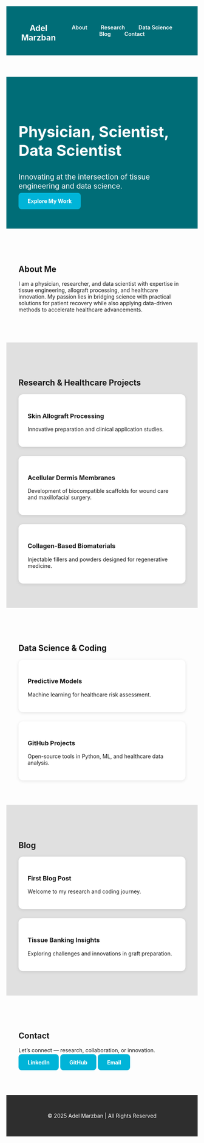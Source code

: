 <!DOCTYPE html>
<html lang="en">
<head>
  <meta charset="UTF-8">
  <meta name="viewport" content="width=device-width, initial-scale=1.0">
  <title>Adel Marzban | Physician, Scientist, Data Scientist</title>
  <style>
    /* ===== BRAND COLORS ===== */
    :root {
      --teal: #006D77;
      --cyan: #00B4D8;
      --coral: #FF6B6B;
      --gray: #2E2E2E;
      --silver: #E0E0E0;
      --white: #FFFFFF;
    }

    body {
      font-family: 'Inter', sans-serif;
      margin: 0;
      background-color: var(--white);
      color: var(--gray);
      line-height: 1.6;
    }

    header {
      background: var(--teal);
      color: var(--white);
      padding: 1rem 2rem;
      display: flex;
      justify-content: space-between;
      align-items: center;
      position: sticky;
      top: 0;
      z-index: 1000;
    }

    nav a {
      color: var(--white);
      margin: 0 1rem;
      text-decoration: none;
      font-weight: 600;
    }

    nav a:hover {
      color: var(--cyan);
    }

    .hero {
      display: flex;
      justify-content: space-between;
      align-items: center;
      padding: 4rem 2rem;
      background: var(--teal);
      color: var(--white);
    }

    .hero h1 { font-size: 2.5rem; }
    .hero p { font-size: 1.2rem; }

    .btn-primary {
      background: var(--cyan);
      color: var(--white);
      padding: 0.8rem 1.5rem;
      border-radius: 8px;
      text-decoration: none;
      font-weight: bold;
    }
    .btn-primary:hover { background: var(--coral); }

    section {
      padding: 4rem 2rem;
    }

    .section-alt { background: var(--silver); }

    .grid {
      display: grid;
      grid-template-columns: repeat(auto-fit, minmax(280px, 1fr));
      gap: 1.5rem;
    }

    .card {
      background: var(--white);
      padding: 1.5rem;
      border-radius: 12px;
      box-shadow: 0 2px 8px rgba(0,0,0,0.1);
    }

    footer {
      background: var(--gray);
      color: var(--white);
      text-align: center;
      padding: 2rem 1rem;
    }
  </style>
</head>
<body>
  <!-- HEADER -->
  <header>
    <h2>Adel Marzban</h2>
    <nav>
      <a href="#about">About</a>
      <a href="#research">Research</a>
      <a href="#datasci">Data Science</a>
      <a href="#blog">Blog</a>
      <a href="#contact">Contact</a>
    </nav>
  </header>

  <!-- HERO -->
  <section class="hero">
    <div>
      <h1>Physician, Scientist, Data Scientist</h1>
      <p>Innovating at the intersection of tissue engineering and data science.</p>
      <a href="#about" class="btn-primary">Explore My Work</a>
    </div>
  </section>

  <!-- ABOUT -->
  <section id="about">
    <h2>About Me</h2>
    <p>I am a physician, researcher, and data scientist with expertise in tissue engineering, allograft processing, and healthcare innovation. My passion lies in bridging science with practical solutions for patient recovery while also applying data-driven methods to accelerate healthcare advancements.</p>
  </section>

  <!-- RESEARCH -->
  <section id="research" class="section-alt">
    <h2>Research & Healthcare Projects</h2>
    <div class="grid">
      <div class="card"><h3>Skin Allograft Processing</h3><p>Innovative preparation and clinical application studies.</p></div>
      <div class="card"><h3>Acellular Dermis Membranes</h3><p>Development of biocompatible scaffolds for wound care and maxillofacial surgery.</p></div>
      <div class="card"><h3>Collagen-Based Biomaterials</h3><p>Injectable fillers and powders designed for regenerative medicine.</p></div>
    </div>
  </section>

  <!-- DATA SCIENCE -->
  <section id="datasci">
    <h2>Data Science & Coding</h2>
    <div class="grid">
      <div class="card"><h3>Predictive Models</h3><p>Machine learning for healthcare risk assessment.</p></div>
      <div class="card"><h3>GitHub Projects</h3><p>Open-source tools in Python, ML, and healthcare data analysis.</p></div>
    </div>
  </section>

  <!-- BLOG -->
  <section id="blog" class="section-alt">
    <h2>Blog</h2>
    <div class="grid">
      <div class="card"><h3>First Blog Post</h3><p>Welcome to my research and coding journey.</p></div>
      <div class="card"><h3>Tissue Banking Insights</h3><p>Exploring challenges and innovations in graft preparation.</p></div>
    </div>
  </section>

  <!-- CONTACT -->
  <section id="contact">
    <h2>Contact</h2>
    <p>Let’s connect — research, collaboration, or innovation.</p>
    <p>
      <a href="https://linkedin.com" class="btn-primary">LinkedIn</a>
      <a href="https://github.com" class="btn-primary">GitHub</a>
      <a href="mailto:your-email@example.com" class="btn-primary">Email</a>
    </p>
  </section>

  <!-- FOOTER -->
  <footer>
    <p>© 2025 Adel Marzban | All Rights Reserved</p>
  </footer>
</body>
</html>

